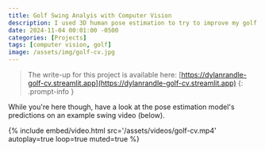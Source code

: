 ```yaml
---
title: Golf Swing Analyis with Computer Vision
description: I used 3D human pose estimation to try to improve my golf swing. ⛳
date: 2024-11-04 00:01:00 -0500
categories: [Projects]
tags: [computer vision, golf]
image: /assets/img/golf-cv.jpg
---
```


> The write-up for this project is available here: [https://dylanrandle-golf-cv.streamlit.app](https://dylanrandle-golf-cv.streamlit.app)
{: .prompt-info }

While you're here though, have a look at the pose estimation model's predictions on an example swing video (below).

{%
  include embed/video.html
  src='/assets/videos/golf-cv.mp4'
  autoplay=true
  loop=true
  muted=true
%}
